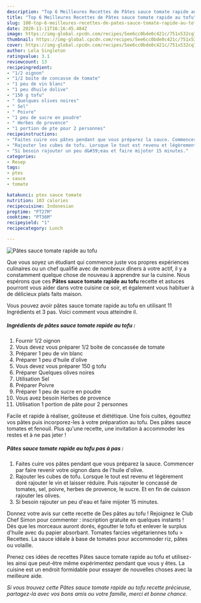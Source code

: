 ```yaml
---
description: "Top 6 Meilleures Recettes de Pâtes sauce tomate rapide au tofu"
title: "Top 6 Meilleures Recettes de Pâtes sauce tomate rapide au tofu"
slug: 100-top-6-meilleures-recettes-de-pates-sauce-tomate-rapide-au-tofu
date: 2020-11-11T16:16:45.484Z
image: https://img-global.cpcdn.com/recipes/5ee6cc0bde0c421c/751x532cq70/pates-sauce-tomate-rapide-au-tofu-photo-principale-de-la-recette.jpg
thumbnail: https://img-global.cpcdn.com/recipes/5ee6cc0bde0c421c/751x532cq70/pates-sauce-tomate-rapide-au-tofu-photo-principale-de-la-recette.jpg
cover: https://img-global.cpcdn.com/recipes/5ee6cc0bde0c421c/751x532cq70/pates-sauce-tomate-rapide-au-tofu-photo-principale-de-la-recette.jpg
author: Lela Singleton
ratingvalue: 3.1
reviewcount: 13
recipeingredient:
- "1/2 oignon"
- "1/2 boite de concasse de tomate"
- "1 peu de vin blanc"
- "1 peu dhuile dolive"
- "150 g tofu"
- " Quelques olives noires"
- " Sel"
- " Poivre"
- "1 peu de sucre en poudre"
- " Herbes de provence"
- "1 portion de pte pour 2 personnes"
recipeinstructions:
- "Faites cuire vos pâtes pendant que vous préparez la sauce. Commencer par faire revenir votre oignon dans de l&#39;huile d&#39;olive."
- "Rajouter les cubes de tofu. Lorsque le tout est revenu et légèrement doré rajouter le vin et laisser réduire. Puis rajouter le concassé de tomates, sel, poivre, herbes de provence, le sucre. Et en fin de cuisson rajouter les olives."
- "Si besoin rajouter un peu d&#39;eau et faire mijoter 15 minutes."
categories:
- Resep
tags:
- ptes
- sauce
- tomate

katakunci: ptes sauce tomate 
nutrition: 103 calories
recipecuisine: Indonesian
preptime: "PT27M"
cooktime: "PT36M"
recipeyield: "1"
recipecategory: Lunch

---
```



![Pâtes sauce tomate rapide au tofu](https://img-global.cpcdn.com/recipes/5ee6cc0bde0c421c/751x532cq70/pates-sauce-tomate-rapide-au-tofu-photo-principale-de-la-recette.jpg)

Que vous soyez un étudiant qui commence juste vos propres expériences culinaires ou un chef qualifié avec de nombreux dîners à votre actif, il y a constamment quelque chose de nouveau à apprendre sur la cuisine. Nous espérons que ces <strong> Pâtes sauce tomate rapide au tofu </strong> recette et astuces pourront vous aider dans votre cuisine ce soir, et également vous habituer à de délicieux plats faits maison.

<!--inarticleads1-->

Vous pouvez avoir pâtes sauce tomate rapide au tofu en utilisant 11 Ingrédients et 3 pas. Voici comment vous atteindre il.

##### Ingrédients de pâtes sauce tomate rapide au tofu :

1. Fournir 1/2 oignon
1. Vous devez vous préparer 1/2 boite de concassée de tomate
1. Préparer 1 peu de vin blanc
1. Préparer 1 peu d&#39;huile d&#39;olive
1. Vous devez vous préparer 150 g tofu
1. Préparer  Quelques olives noires
1. Utilisation  Sel
1. Préparer  Poivre
1. Préparer 1 peu de sucre en poudre
1. Vous avez besoin  Herbes de provence
1. Utilisation 1 portion de pâte pour 2 personnes


Facile et rapide à réaliser, goûteuse et diététique. Une fois cuites, égouttez vos pâtes puis incorporez-les à votre préparation au tofu. Des pâtes sauce tomates et fenouil. Plus qu&#39;une recette, une invitation à accommoder les restes et à ne pas jeter ! 

<!--inarticleads2-->

##### Pâtes sauce tomate rapide au tofu pas à pas :

1. Faites cuire vos pâtes pendant que vous préparez la sauce. Commencer par faire revenir votre oignon dans de l&#39;huile d&#39;olive.
1. Rajouter les cubes de tofu. Lorsque le tout est revenu et légèrement doré rajouter le vin et laisser réduire. Puis rajouter le concassé de tomates, sel, poivre, herbes de provence, le sucre. Et en fin de cuisson rajouter les olives.
1. Si besoin rajouter un peu d&#39;eau et faire mijoter 15 minutes.


Donnez votre avis sur cette recette de Des pâtes au tofu ! Rejoignez le Club Chef Simon pour commenter : inscription gratuite en quelques instants ! Dès que les morceaux auront dorés, égoutter le tofu et enlever le surplus d&#39;huile avec du papier absorbant. Tomates farcies végétariennes tofu &gt; Recettes. La sauce idéale à base de tomates pour accommoder riz, pâtes ou volaille. 

<!--inarticleads1-->

<p>
Prenez ces idées de recettes Pâtes sauce tomate rapide au tofu et utilisez-les ainsi que peut-être même expérimentez pendant que vous y êtes. La cuisine est un endroit formidable pour essayer de nouvelles choses avec la meilleure aide.
</p>

<p>
<i>Si vous trouvez cette Pâtes sauce tomate rapide au tofu recette précieuse, partagez-la avec vos bons amis ou votre famille, merci et bonne chance.</i>
</p>
